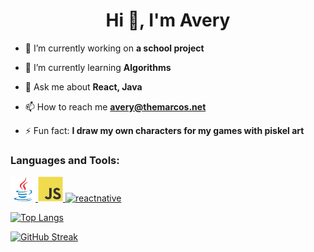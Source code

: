 <h1 align="center">Hi 👋, I'm Avery</h1>

- 🔭 I’m currently working on **a school project**

- 🌱 I’m currently learning **Algorithms**

- 💬 Ask me about **React, Java**

- 📫 How to reach me **avery@themarcos.net**

- ⚡ Fun fact: **I draw my own characters for my games with piskel art**


<h3 align="left">Languages and Tools:</h3>
<p align="left"> <a href="https://www.java.com" target="_blank" rel="noreferrer"> <img src="https://raw.githubusercontent.com/devicons/devicon/master/icons/java/java-original.svg" alt="java" width="40" height="40"/> </a> <a href="https://developer.mozilla.org/en-US/docs/Web/JavaScript" target="_blank" rel="noreferrer"> <img src="https://raw.githubusercontent.com/devicons/devicon/master/icons/javascript/javascript-original.svg" alt="javascript" width="40" height="40"/> </a> <a href="https://reactnative.dev/" target="_blank" rel="noreferrer"> <img src="https://reactnative.dev/img/header_logo.svg" alt="reactnative" width="40" height="40"/> </a> </p>

[![Top Langs](https://github-readme-stats.vercel.app/api/top-langs/?username=anuraghazra&layout=compact)](https://github.com/anuraghazra/github-readme-stats)

[![GitHub Streak](http://github-readme-streak-stats.herokuapp.com?user=AveryMarco&theme=radical)](https://git.io/streak-stats)

